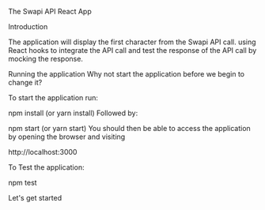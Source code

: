 The Swapi API React App

Introduction

The application will display the first character from the Swapi API call. using React hooks to integrate the API call and test the response of the API call by mocking the response.


Running the application
Why not start the application before we begin to change it?

To start the application run:

npm install (or yarn install)
Followed by:

npm start (or yarn start)
You should then be able to access the application by opening the browser and visiting

http://localhost:3000

To Test the application:

npm test


Let's get started
